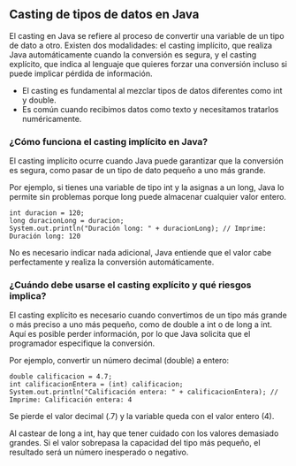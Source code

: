 <h2 align="left"> Casting de tipos de datos en Java </h2>

<p align="left"> El casting en Java se refiere al proceso de convertir una variable de un tipo de dato a otro. Existen dos modalidades: el casting implícito, que realiza Java automáticamente cuando la conversión es segura, y el casting explícito, que indica al lenguaje que quieres forzar una conversión incluso si puede implicar pérdida de información.  

* El casting es fundamental al mezclar tipos de datos diferentes como int y double.
* Es común cuando recibimos datos como texto y necesitamos tratarlos numéricamente. </p>

<h3> ¿Cómo funciona el casting implícito en Java? </h3>

<p align="left">El casting implícito ocurre cuando Java puede garantizar que la conversión es segura, como pasar de un tipo de dato pequeño a uno más grande.

Por ejemplo, si tienes una variable de tipo int y la asignas a un long, Java lo permite sin problemas porque long puede almacenar cualquier valor entero.

    int duracion = 120;
    long duracionLong = duracion;
    System.out.println("Duración long: " + duracionLong); // Imprime: Duración long: 120

No es necesario indicar nada adicional, Java entiende que el valor cabe perfectamente y realiza la conversión automáticamente. </p>

<h3> ¿Cuándo debe usarse el casting explícito y qué riesgos implica? </h3>

<p align="left">El casting explícito es necesario cuando convertimos de un tipo más grande o más preciso a uno más pequeño, como de double a int o de long a int. Aquí es posible perder información, por lo que Java solicita que el programador especifique la conversión.

Por ejemplo, convertir un número decimal (double) a entero:

    double calificacion = 4.7;
    int calificacionEntera = (int) calificacion;
    System.out.println("Calificación entera: " + calificacionEntera); // Imprime: Calificación entera: 4

Se pierde el valor decimal (.7) y la variable queda con el valor entero (4).

Al castear de long a int, hay que tener cuidado con los valores demasiado grandes. Si el valor sobrepasa la capacidad del tipo más pequeño, el resultado será un número inesperado o negativo.

 </p>